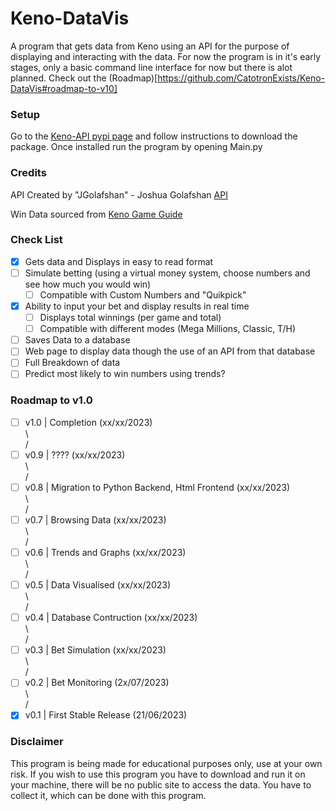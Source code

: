 # Keno-DataVis
A program that gets data from Keno using an API for the purpose of displaying and interacting with the data. For now the program is in it's early stages, only a basic command line interface for now but there is alot planned. Check out the (Roadmap)[https://github.com/CatotronExists/Keno-DataVis#roadmap-to-v10]

### Setup
Go to the [Keno-API pypi page](https://pypi.org/project/kenoAPI/) and follow instructions to download the package.
Once installed run the program by opening Main.py

### Credits
API Created by "JGolafshan" - Joshua Golafshan [API](https://github.com/JGolafshan/keno-api)

Win Data sourced from [Keno Game Guide](https://www.keno.com.au/keno-pdfs/VIC_Game%20Guide.pdf)

### Check List
- [x] Gets data and Displays in easy to read format
- [ ] Simulate betting (using a virtual money system, choose numbers and see how much you would win)
  - [ ] Compatible with Custom Numbers and "Quikpick"
- [x] Ability to input your bet and display results in real time
  - [ ] Displays total winnings (per game and total)
  - [ ] Compatible with different modes (Mega Millions, Classic, T/H)
- [ ] Saves Data to a database
- [ ] Web page to display data though the use of an API from that database
- [ ] Full Breakdown of data
- [ ] Predict most likely to win numbers using trends?

### Roadmap to v1.0
- [ ] v1.0 | Completion (xx/xx/2023)\
\\\
/
- [ ] v0.9 | ???? (xx/xx/2023)\
\\\
/
- [ ] v0.8 | Migration to Python Backend, Html Frontend (xx/xx/2023)\
\\\
/
- [ ] v0.7 | Browsing Data (xx/xx/2023)\
\\\
/
- [ ] v0.6 | Trends and Graphs (xx/xx/2023)\
\\\
/
- [ ] v0.5 | Data Visualised (xx/xx/2023)\
\\\
/
- [ ] v0.4 | Database Contruction (xx/xx/2023)\
\\\
/
- [ ] v0.3 | Bet Simulation (xx/xx/2023)\
\\\
/
- [ ] v0.2 | Bet Monitoring (2x/07/2023)\
\\\
/
- [x] v0.1 | First Stable Release (21/06/2023)
### Disclaimer
This program is being made for educational purposes only, use at your own risk.
If you wish to use this program you have to download and run it on your machine, there will be no public site to access the data. You have to collect it, which can be done with this program.

